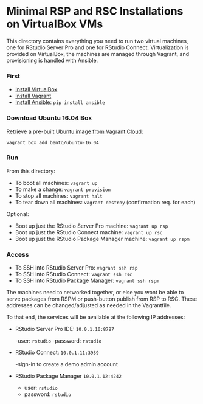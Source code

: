 # Minimal RSP and RSC Installations on VirtualBox VMs

This directory contains everything you need to run two virtual machines, one for RStudio Server Pro and one for RStudio Connect. Virtualization is provided on VirtualBox, the machines are managed through Vagrant, and provisioning is handled with Ansible.

### First

- [Install VirtualBox](https://www.virtualbox.org/)
- [Install Vagrant](https://www.vagrantup.com/downloads.html)
- [Install Ansible](https://docs.ansible.com/ansible/latest/installation_guide/intro_installation.html#installing-the-control-machine): `pip install ansible`

### Download Ubuntu 16.04 Box

Retrieve a pre-built [Ubuntu image from Vagrant Cloud](https://app.vagrantup.com/bento/boxes/ubuntu-16.04):

```
vagrant box add bento/ubuntu-16.04
```

### Run

From this directory:

- To boot all machines: `vagrant up`
- To make a change: `vagrant provision`
- To stop all machines: `vagrant halt`
- To tear down all machines: `vagrant destroy` (confirmation req. for each)

Optional:
- Boot up just the RStudio Server Pro machine: `vagrant up rsp`
- Boot up just the RStudio Connect machine: `vagrant up rsc`
- Boot up just the RStudio Package Manager machine: `vagrant up rspm`


### Access

- To SSH into RStudio Server Pro: `vagrant ssh rsp`
- To SSH into RStudio Connect: `vagrant ssh rsc`
- To SSH into RStudio Package Manager: `vagrant ssh rspm`

The machines need to networked together, or else you wont be able to serve packages from RSPM or push-button publish from RSP to RSC. These addresses can be changed/adjusted as needed in the Vagrantfile.

To that end, the services will be available at the following IP addresses:

 - RStudio Server Pro IDE: `10.0.1.10:8787`

    -user: `rstudio`
    -password: `rstudio`

 - RStudio Connect: `10.0.1.11:3939`

    -sign-in to create a demo admin account

 - RStudio Package Manager `10.0.1.12:4242`

 	- user: `rstudio`
 	- password: `rstudio`
